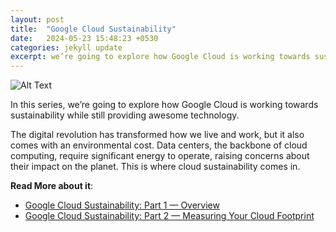 ```yaml
---
layout: post
title:  "Google Cloud Sustainability"
date:   2024-05-23 15:48:23 +0530
categories: jekyll update
excerpt: we’re going to explore how Google Cloud is working towards sustainability while still providing awesome technology.
---
```


![Alt Text](/assets/images/gcp-sus.png)

In this series, we’re going to explore how Google Cloud is working towards sustainability while still providing awesome technology.

The digital revolution has transformed how we live and work, but it also comes with an environmental cost. Data centers, the backbone of cloud computing, require significant energy to operate, raising concerns about their impact on the planet. This is where cloud sustainability comes in.

__Read More about it__:

- [Google Cloud Sustainability: Part 1 — Overview](https://medium.com/@mohtasham9/google-cloud-sustainability-part-1-overview-2004c534b72a)
- [Google Cloud Sustainability: Part 2 — Measuring Your Cloud Footprint](https://medium.com/@mohtasham9/google-cloud-sustainability-part-2-measuring-your-cloud-footprint-c8a99d696560)
